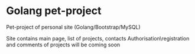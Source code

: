 # Golang pet-project
Pet-project of personal site (Golang/Bootstrap/MySQL)

Site contains main page, list of projects, contacts
Authorisation\registration and comments of projects will be coming soon
